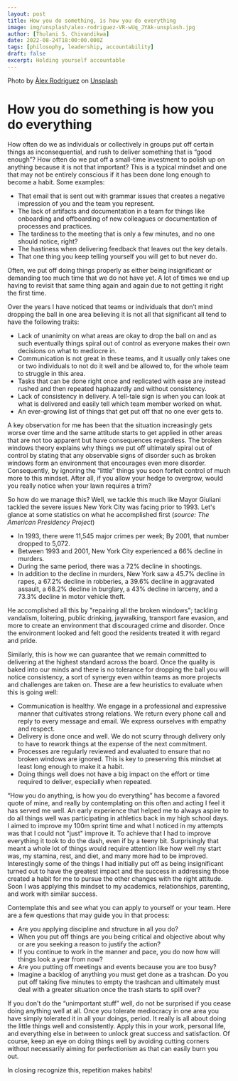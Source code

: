 ```yaml
---
layout: post
title: How you do something, is how you do everything
image: img/unsplash/alex-rodriguez-VR-wUq_JYAk-unsplash.jpg
author: [Thulani S. Chivandikwa]
date: 2022-08-24T18:00:00.000Z
tags: [philosophy, leadership, accountability]
draft: false
excerpt: Holding yourself accountable
---
```


Photo by <a href="https://unsplash.com/@alexabad?utm_source=unsplash&utm_medium=referral&utm_content=creditCopyText">Àlex Rodriguez</a> on <a href="https://unsplash.com/wallpapers/cool/good?utm_source=unsplash&utm_medium=referral&utm_content=creditCopyText">Unsplash</a>

# How you do something is how you do everything

How often do we as individuals or collectively in groups put off certain things as inconsequential, and rush to deliver something that is “good enough”? How often do we put off a small-time investment to polish up on anything because it is not that important? This is a typical mindset and one that may not be entirely conscious if it has been done long enough to become a habit. Some examples:

- That email that is sent out with grammar issues that creates a negative impression of you and the team you represent.
- The lack of artifacts and documentation in a team for things like onboarding and offboarding of new colleagues or documentation of processes and practices.
- The tardiness to the meeting that is only a few minutes, and no one should notice, right?
- The hastiness when delivering feedback that leaves out the key details.
- That one thing you keep telling yourself you will get to but never do.

Often, we put off doing things properly as either being insignificant or demanding too much time that we do not have yet. A lot of times we end up having to revisit that same thing again and again due to not getting it right the first time.

Over the years I have noticed that teams or individuals that don’t mind dropping the ball in one area believing it is not all that significant all tend to have the following traits:

- Lack of unanimity on what areas are okay to drop the ball on and as such eventually things spiral out of control as everyone makes their own decisions on what to mediocre in.
- Communication is not great in these teams, and it usually only takes one or two individuals to not do it well and be allowed to, for the whole team to struggle in this area.
- Tasks that can be done right once and replicated with ease are instead rushed and then repeated haphazardly and without consistency.
-  Lack of consistency in delivery. A tell-tale sign is when you can look at what is delivered and easily tell which team member worked on what.
-  An ever-growing list of things that get put off that no one ever gets to.

A key observation for me has been that the situation increasingly gets worse over time and the same attitude starts to get applied in other areas that are not too apparent but have consequences regardless. The broken windows theory explains why things we put off ultimately spiral out of control by stating that any observable signs of disorder such as broken windows form an environment that encourages even more disorder. Consequently, by ignoring the “little” things you soon forfeit control of much more to this mindset. After all, if you allow your hedge to overgrow, would you really notice when your lawn requires a trim?

So how do we manage this? Well, we tackle this much like Mayor Giuliani tackled the severe issues New York City was facing prior to 1993. Let's glance at some statistics on what he accomplished first (_source: The American Presidency Project_)

- In 1993, there were 11,545 major crimes per week; By 2001, that number dropped to 5,072.
- Between 1993 and 2001, New York City experienced a 66% decline in murders.
- During the same period, there was a 72% decline in shootings.
- In addition to the decline in murders, New York saw a 45.7% decline in rapes, a 67.2% decline in robberies, a 39.6% decline in aggravated assault, a 68.2% decline in burglary, a 43% decline in larceny, and a 73.3% decline in motor vehicle theft.

He accomplished all this by "repairing all the broken windows"; tackling vandalism, loitering, public drinking, jaywalking, transport fare evasion, and more to create an environment that discouraged crime and disorder. Once the environment looked and felt good the residents treated it with regard and pride.

Similarly, this is how we can guarantee that we remain committed to delivering at the highest standard across the board. Once the quality is baked into our minds and there is no tolerance for dropping the ball you will notice consistency, a sort of synergy even within teams as more projects and challenges are taken on. These are a few heuristics to evaluate when this is going well:

- Communication is healthy. We engage in a professional and expressive manner that cultivates strong relations. We return every phone call and reply to every message and email. We express ourselves with empathy and respect.
- Delivery is done once and well. We do not scurry through delivery only to have to rework things at the expense of the next commitment.
- Processes are regularly reviewed and evaluated to ensure that no broken windows are ignored. This is key to preserving this mindset at least long enough to make it a habit.
- Doing things well does not have a big impact on the effort or time required to deliver, especially when repeated.

“How you do anything, is how you do everything” has become a favored quote of mine, and really by contemplating on this often and acting I feel it has served me well. An early experience that helped me to always aspire to do all things well was participating in athletics back in my high school days. I aimed to improve my 100m sprint time and what I noticed in my attempts was that I could not "just" improve it. To achieve that I had to improve everything it took to do the dash, even if by a teeny bit. Surprisingly that meant a whole lot of things would require attention like how well my start was, my stamina, rest, and diet, and many more had to be improved. Interestingly some of the things I had initially put off as being insignificant turned out to have the greatest impact and the success in addressing those created a habit for me to pursue the other changes with the right attitude. Soon I was applying this mindset to my academics, relationships, parenting, and work with similar success.

Contemplate this and see what you can apply to yourself or your team. Here are a few questions that may guide you in that process: 

- Are you applying discipline and structure in all you do?
- When you put off things are you being critical and objective about why or are you seeking a reason to justify the action?
- If you continue to work in the manner and pace, you do now how will things look a year from now?
- Are you putting off meetings and events because you are too busy?
- Imagine a backlog of anything you must get done as a trashcan. Do you put off taking five minutes to empty the trashcan and ultimately must deal with a greater situation once the trash starts to spill over?

If you don't do the “unimportant stuff” well, do not be surprised if you cease doing anything well at all. Once you tolerate mediocracy in one area you have simply tolerated it in all your doings, period. It really is all about doing the little things well and consistently. Apply this in your work, personal life, and everything else in between to unlock great success and satisfaction. Of course, keep an eye on doing things well by avoiding cutting corners without necessarily aiming for perfectionism as that can easily burn you out. 

In closing recognize this, repetition makes habits!
